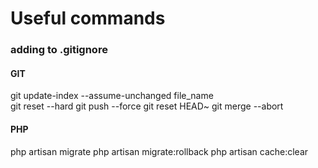 # Useful commands

### adding to .gitignore

#### GIT
git update-index --assume-unchanged file_name <br />
git reset --hard <commitId>
git push --force
git reset HEAD~
git merge --abort

#### PHP
php artisan migrate
php artisan migrate:rollback
php artisan cache:clear
